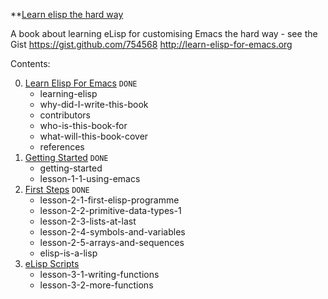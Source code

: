 **[Learn elisp the hard way](https://github.com/hypernumbers/learn_elisp_the_hard_way/)

A book about learning eLisp for customising Emacs the hard way - see the Gist https://gist.github.com/754568 http://learn-elisp-for-emacs.org


Contents:

0. [Learn Elisp For Emacs](https://github.com/keer2345/lisp-learning/blob/master/learn-elisp-the-hard-way/ch00.md) `DONE`
    - learning-elisp
    - why-did-I-write-this-book
    - contributors
    - who-is-this-book-for
    - what-will-this-book-cover
    - references
0. [Getting Started](https://github.com/keer2345/lisp-learning/blob/master/learn-elisp-the-hard-way/ch01.md) `DONE`
    - getting-started
    - lesson-1-1-using-emacs
0. [First Steps](https://github.com/keer2345/lisp-learning/blob/master/learn-elisp-the-hard-way/ch02.md) `DONE`
    - lesson-2-1-first-elisp-programme
    - lesson-2-2-primitive-data-types-1
    - lesson-2-3-lists-at-last
    - lesson-2-4-symbols-and-variables
    - lesson-2-5-arrays-and-sequences
    - elisp-is-a-lisp
0. [eLisp Scripts](https://github.com/keer2345/lisp-learning/blob/master/learn-elisp-the-hard-way/ch03.md)
    - lesson-3-1-writing-functions
    - lesson-3-2-more-functions
